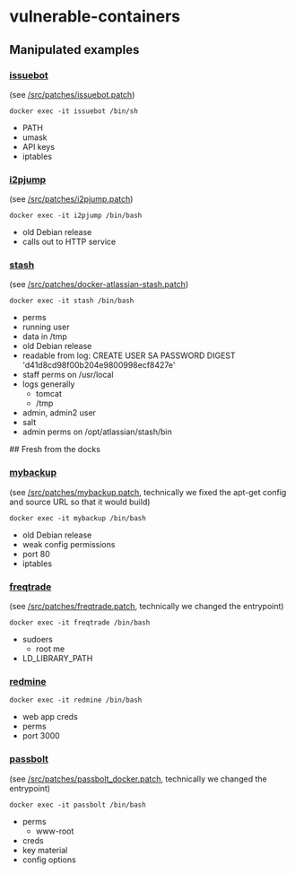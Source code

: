 # vulnerable-containers

## Manipulated examples

### [issuebot](https://hub.docker.com/r/pecan/issuebot)

(see [/src/patches/issuebot.patch](../master/src/patches/issuebot.patch))

```docker exec -it issuebot /bin/sh```

- PATH
- umask
- API keys
- iptables

### [i2pjump](https://hub.docker.com/r/geti2p/i2pjump)

(see [/src/patches/i2pjump.patch](../master/src/patches/i2pjump.patch))

```docker exec -it i2pjump /bin/bash```

- old Debian release
- calls out to HTTP service

### [stash](https://hub.docker.com/r/atlassian/stash)

(see [/src/patches/docker-atlassian-stash.patch](../master/src/patches/docker-atlassian-stash.patch))

```docker exec -it stash /bin/bash```

- perms
- running user
- data in /tmp
- old Debian release
- readable from log: CREATE USER SA PASSWORD DIGEST 'd41d8cd98f00b204e9800998ecf8427e'
- staff perms on /usr/local
- logs generally
  - tomcat
  - /tmp
- admin, admin2 user
- salt
- admin perms on /opt/atlassian/stash/bin

## Fresh from the docks

### [mybackup](https://hub.docker.com/r/javanile/mybackup)

(see [/src/patches/mybackup.patch](../master/src/patches/mybackup.patch), technically we fixed the apt-get config and source URL so that it would build)

```docker exec -it mybackup /bin/bash```

- old Debian release
- weak config permissions
- port 80
- iptables


### [freqtrade](https://hub.docker.com/r/freqtradeorg/freqtrade)

(see [/src/patches/freqtrade.patch](../master/src/patches/freqtrade.patch), technically we changed the entrypoint)

```docker exec -it freqtrade /bin/bash```

- sudoers
  - root me
- LD_LIBRARY_PATH

### [redmine](https://hub.docker.com/_/redmine)

```docker exec -it redmine /bin/bash```

- web app creds
- perms
- port 3000

### [passbolt](https://hub.docker.com/r/passbolt/passbolt)

(see [/src/patches/passbolt_docker.patch](../master/src/patches/passbolt_docker.patch), technically we changed the entrypoint)

```docker exec -it passbolt /bin/bash```

- perms
  - www-root
- creds
- key material
- config options
